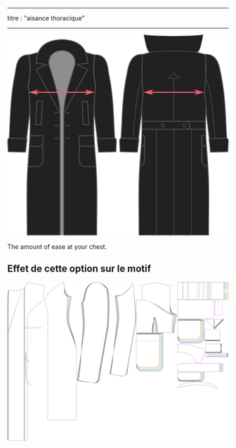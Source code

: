 - - -
titre : "aisance thoracique"
- - -

![Chest ease](./chestease.svg)

The amount of ease at your chest.

## Effet de cette option sur le motif

![Cette image montre l'effet de cette option en superposant plusieurs variantes qui ont une valeur différente pour cette option](carlita_chestease_sample.svg "Effet de cette option sur le modèle")
